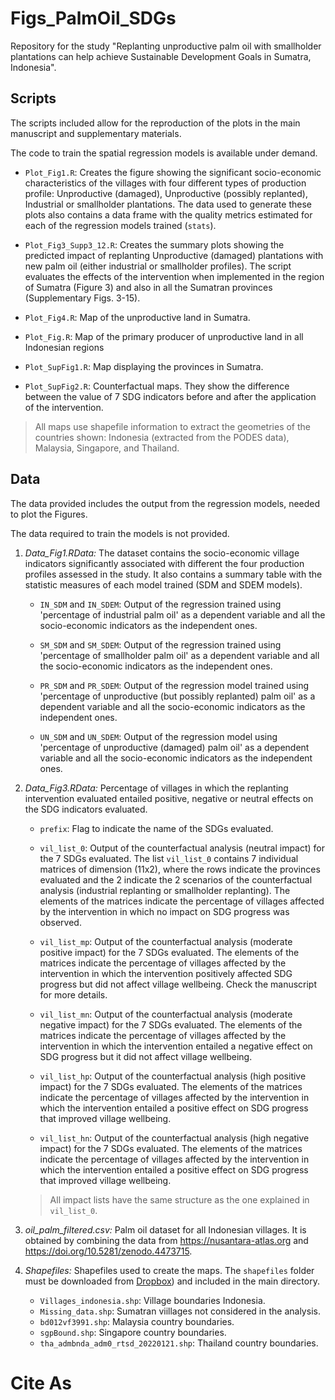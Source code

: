# Figs_PalmOil_SDGs
Repository for the study "Replanting unproductive palm oil with smallholder plantations can help achieve Sustainable Development Goals in Sumatra, Indonesia".

## Scripts
The scripts included allow for the reproduction of the plots in the main manuscript and supplementary materials. 

The code to train the spatial regression models is available under demand.

- ``Plot_Fig1.R``: Creates the figure showing the significant socio-economic characteristics of the villages with four different types of production profile: Unproductive (damaged), Unproductive (possibly replanted), Industrial or smallholder plantations. The data used to generate these plots also contains a data frame with the quality metrics estimated for each of the regression models trained  (``stats``). 

- ``Plot_Fig3_Supp3_12.R``:  Creates the summary plots showing the predicted impact of replanting Unproductive (damaged) plantations with new palm oil (either industrial or smallholder profiles). The script evaluates the effects of the intervention when implemented in the region of Sumatra (Figure 3) and also in all the Sumatran provinces (Supplementary Figs. 3-15). 

- ``Plot_Fig4.R``: Map of the unproductive land in Sumatra. 

- ``Plot_Fig.R``: Map of the primary producer of unproductive land in all Indonesian regions

- ``Plot_SupFig1.R``: Map displaying the provinces in Sumatra.

- ``Plot_SupFig2.R``: Counterfactual maps. They show the difference between the value of 7 SDG indicators before and after the application of the intervention. 

> All maps use shapefile information to extract the geometries of the countries shown: Indonesia (extracted from the PODES data), Malaysia, Singapore, and Thailand. 

## Data
The data provided includes the output from the regression models, needed to plot the Figures. 

The data required to train the models is not provided. 

1. *Data_Fig1.RData:* The dataset contains the socio-economic village indicators significantly associated with different the four production profiles assessed in the study. It also contains a summary table with the statistic measures of each model trained (SDM and SDEM models).

    - ``IN_SDM`` and ``IN_SDEM``: Output of the regression trained using 'percentage of industrial palm oil' as a dependent variable and all the socio-economic indicators as the independent ones. 
    
    - ``SM_SDM`` and ``SM_SDEM``: Output of the regression trained using 'percentage of smallholder palm oil' as a dependent variable and all the socio-economic indicators as the independent ones. 

    - ``PR_SDM`` and ``PR_SDEM``: Output of the regression model trained using 'percentage of unproductive (but possibly replanted) palm oil' as a dependent variable and all the socio-economic indicators as the independent ones. 

    - ``UN_SDM`` and ``UN_SDEM``: Output of the regression model using 'percentage of unproductive (damaged) palm oil' as a dependent variable and all the socio-economic indicators as the independent ones. 

2. *Data_Fig3.RData:* Percentage of villages in which the replanting intervention evaluated entailed positive, negative or neutral effects on the SDG indicators evaluated. 

    - ``prefix``: Flag to indicate the name of the SDGs evaluated.    
    - ``vil_list_0``: Output of the counterfactual analysis (neutral impact) for the 7 SDGs evaluated. The list ``vil_list_0`` contains 7 individual matrices of dimension (11x2), where the rows indicate the provinces evaluated and the 2 indicate the 2 scenarios of the counterfactual analysis (industrial replanting or smallholder replanting). The elements of the matrices indicate the percentage of villages affected by the intervention in which no impact on SDG progress was observed. 

    - ``vil_list_mp``: Output of the counterfactual analysis (moderate positive impact) for the 7 SDGs evaluated. The elements of the matrices indicate the percentage of villages affected by the intervention in which the intervention positively affected SDG progress but did not affect village wellbeing. Check the manuscript for more details. 

    - ``vil_list_mn``: Output of the counterfactual analysis (moderate negative impact) for the 7 SDGs evaluated. The elements of the matrices indicate the percentage of villages affected by the intervention in which the intervention entailed a negative effect on SDG progress but it did not affect village wellbeing. 

    - ``vil_list_hp``: Output of the counterfactual analysis (high positive impact) for the 7 SDGs evaluated. The elements of the matrices indicate the percentage of villages affected by the intervention in which the intervention entailed a positive effect on SDG progress that improved village wellbeing.

    - ``vil_list_hn``: Output of the counterfactual analysis (high negative impact) for the 7 SDGs evaluated. The elements of the matrices indicate the percentage of villages affected by the intervention in which the intervention entailed a positive effect on SDG progress that improved village wellbeing.

    > All impact lists have the same structure as the one explained in ``vil_list_0``.

3. *oil_palm_filtered.csv:* Palm oil dataset for all Indonesian villages. It is obtained by combining the data from https://nusantara-atlas.org and https://doi.org/10.5281/zenodo.4473715.

5. *Shapefiles:* Shapefiles used to create the maps. The ``shapefiles`` folder must be downloaded from [Dropbox](https://www.dropbox.com/scl/fo/ys0r2mravtjtsahfc8pxs/h?rlkey=mdsagu3oos510tzbqyirdekxc&dl=0)) and included in the main directory. 
    - `Villages_indonesia.shp`: Village boundaries Indonesia. 
    - `Missing_data.shp`: Sumatran viillages not considered in the analysis. 
    - `bd012vf3991.shp`: Malaysia country boundaries.
    - `sgpBound.shp`: Singapore country boundaries. 
    - `tha_admbnda_adm0_rtsd_20220121.shp`: Thailand country boundaries.
  
# Cite As
